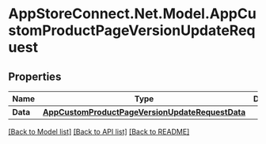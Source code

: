 # AppStoreConnect.Net.Model.AppCustomProductPageVersionUpdateRequest

## Properties

Name | Type | Description | Notes
------------ | ------------- | ------------- | -------------
**Data** | [**AppCustomProductPageVersionUpdateRequestData**](AppCustomProductPageVersionUpdateRequestData.md) |  | 

[[Back to Model list]](../README.md#documentation-for-models) [[Back to API list]](../README.md#documentation-for-api-endpoints) [[Back to README]](../README.md)

